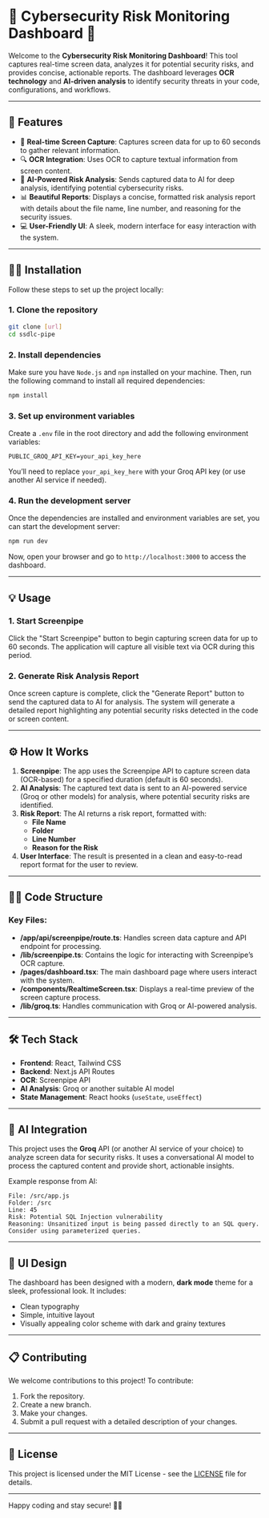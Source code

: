 # 🚨 **Cybersecurity Risk Monitoring Dashboard** 🚨

Welcome to the **Cybersecurity Risk Monitoring Dashboard**! This tool captures real-time screen data, analyzes it for potential security risks, and provides concise, actionable reports. The dashboard leverages **OCR technology** and **AI-driven analysis** to identify security threats in your code, configurations, and workflows.

---

## 🚀 **Features**

- 📸 **Real-time Screen Capture**: Captures screen data for up to 60 seconds to gather relevant information.
- 🔍 **OCR Integration**: Uses OCR to capture textual information from screen content.
- 🤖 **AI-Powered Risk Analysis**: Sends captured data to AI for deep analysis, identifying potential cybersecurity risks.
- 📊 **Beautiful Reports**: Displays a concise, formatted risk analysis report with details about the file name, line number, and reasoning for the security issues.
- 💻 **User-Friendly UI**: A sleek, modern interface for easy interaction with the system.

---

## 🧑‍💻 **Installation**

Follow these steps to set up the project locally:

### 1. Clone the repository
```bash
git clone [url]
cd ssdlc-pipe
```

### 2. Install dependencies
Make sure you have `Node.js` and `npm` installed on your machine. Then, run the following command to install all required dependencies:
```bash
npm install
```

### 3. Set up environment variables
Create a `.env` file in the root directory and add the following environment variables:

```env
PUBLIC_GROQ_API_KEY=your_api_key_here
```

You’ll need to replace `your_api_key_here` with your Groq API key (or use another AI service if needed).

### 4. Run the development server
Once the dependencies are installed and environment variables are set, you can start the development server:

```bash
npm run dev
```

Now, open your browser and go to `http://localhost:3000` to access the dashboard.

---

## 💡 **Usage**

### 1. **Start Screenpipe**
Click the "Start Screenpipe" button to begin capturing screen data for up to 60 seconds. The application will capture all visible text via OCR during this period.

### 2. **Generate Risk Analysis Report**
Once screen capture is complete, click the "Generate Report" button to send the captured data to AI for analysis. The system will generate a detailed report highlighting any potential security risks detected in the code or screen content.

---

## ⚙️ **How It Works**

1. **Screenpipe**: The app uses the Screenpipe API to capture screen data (OCR-based) for a specified duration (default is 60 seconds).
2. **AI Analysis**: The captured text data is sent to an AI-powered service (Groq or other models) for analysis, where potential security risks are identified.
3. **Risk Report**: The AI returns a risk report, formatted with:
   - **File Name**
   - **Folder**
   - **Line Number**
   - **Reason for the Risk**
4. **User Interface**: The result is presented in a clean and easy-to-read report format for the user to review.

---

## 🧑‍💻 **Code Structure**

### Key Files:
- **/app/api/screenpipe/route.ts**: Handles screen data capture and API endpoint for processing.
- **/lib/screenpipe.ts**: Contains the logic for interacting with Screenpipe’s OCR capture.
- **/pages/dashboard.tsx**: The main dashboard page where users interact with the system.
- **/components/RealtimeScreen.tsx**: Displays a real-time preview of the screen capture process.
- **/lib/groq.ts**: Handles communication with Groq or AI-powered analysis.

---

## 🛠️ **Tech Stack**

- **Frontend**: React, Tailwind CSS
- **Backend**: Next.js API Routes
- **OCR**: Screenpipe API
- **AI Analysis**: Groq or another suitable AI model
- **State Management**: React hooks (`useState`, `useEffect`)

---

## 🤖 **AI Integration**

This project uses the **Groq** API (or another AI service of your choice) to analyze screen data for security risks. It uses a conversational AI model to process the captured content and provide short, actionable insights.

Example response from AI:

```
File: /src/app.js
Folder: /src
Line: 45
Risk: Potential SQL Injection vulnerability
Reasoning: Unsanitized input is being passed directly to an SQL query. Consider using parameterized queries.
```

---

## 🎨 **UI Design**

The dashboard has been designed with a modern, **dark mode** theme for a sleek, professional look. It includes:
- Clean typography
- Simple, intuitive layout
- Visually appealing color scheme with dark and grainy textures

---

## 📋 **Contributing**

We welcome contributions to this project! To contribute:

1. Fork the repository.
2. Create a new branch.
3. Make your changes.
4. Submit a pull request with a detailed description of your changes.

---

## 📑 **License**

This project is licensed under the MIT License - see the [LICENSE](./LICENSE) file for details.

---

Happy coding and stay secure! 🚀🔐